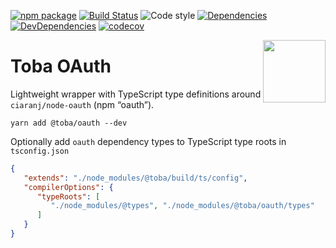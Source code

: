 [![npm package](https://img.shields.io/npm/v/@toba/oauth.svg)](https://www.npmjs.org/package/@toba/oauth)
[![Build Status](https://travis-ci.org/toba/oauth.svg?branch=master)](https://travis-ci.org/toba/oauth)
![Code style](https://img.shields.io/badge/code_style-prettier-ff69b4.svg)
[![Dependencies](https://img.shields.io/david/toba/oauth.svg)](https://david-dm.org/toba/flickr)
[![DevDependencies](https://img.shields.io/david/dev/toba/oauth.svg)](https://david-dm.org/toba/oauth#info=devDependencies&view=list)
[![codecov](https://codecov.io/gh/toba/oauth/branch/master/graph/badge.svg)](https://codecov.io/gh/toba/oauth)

<img src='https://toba.github.io/about/images/logo-colored.svg' width="100" align="right"/>

# Toba OAuth

Lightweight wrapper with TypeScript type definitions around `ciaranj/node-oauth` (npm &ldquo;oauth&rdquo;).

```
yarn add @toba/oauth --dev
```

Optionally add `oauth` dependency types to TypeScript type roots in `tsconfig.json`

```json
{
   "extends": "./node_modules/@toba/build/ts/config",
   "compilerOptions": {
      "typeRoots": [
         "./node_modules/@types", "./node_modules/@toba/oauth/types"
      ]
   }
}
```
